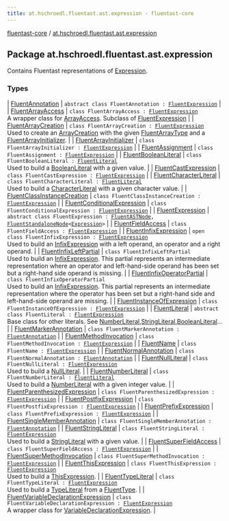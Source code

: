 ```yaml
---
title: at.hschroedl.fluentast.ast.expression - fluentast-core
---
```


[fluentast-core](../index.html) / [at.hschroedl.fluentast.ast.expression](.)

## Package at.hschroedl.fluentast.ast.expression

Contains Fluentast representations of [Expression](#).

### Types

| [FluentAnnotation](-fluent-annotation.html) | `abstract class FluentAnnotation : `[`FluentExpression`](-fluent-expression/index.html) |
| [FluentArrayAccess](-fluent-array-access/index.html) | `class FluentArrayAccess : `[`FluentExpression`](-fluent-expression/index.html)<br>A wrapper class for [ArrayAccess](https://help.eclipse.org/neon/topic/org.eclipse.jdt.doc.isv/reference/api/org/eclipse/jdt/core/dom/ArrayAccess.html). Subclass of [FluentExpression](-fluent-expression/index.html) |
| [FluentArrayCreation](-fluent-array-creation/index.html) | `class FluentArrayCreation : `[`FluentExpression`](-fluent-expression/index.html)<br>Used to create an [ArrayCreation](https://help.eclipse.org/neon/topic/org.eclipse.jdt.doc.isv/reference/api/org/eclipse/jdt/core/dom/ArrayCreation.html) with the given [FluentArrayType](../at.hschroedl.fluentast.ast.type/-fluent-array-type/index.html) and a [FluentArrayInitializer](-fluent-array-initializer/index.html). |
| [FluentArrayInitializer](-fluent-array-initializer/index.html) | `class FluentArrayInitializer : `[`FluentExpression`](-fluent-expression/index.html) |
| [FluentAssignment](-fluent-assignment/index.html) | `class FluentAssignment : `[`FluentExpression`](-fluent-expression/index.html) |
| [FluentBooleanLiteral](-fluent-boolean-literal/index.html) | `class FluentBooleanLiteral : `[`FluentLiteral`](-fluent-literal.html)<br>Used to build a [BooleanLiteral](https://help.eclipse.org/neon/topic/org.eclipse.jdt.doc.isv/reference/api/org/eclipse/jdt/core/dom/BooleanLiteral.html) with a given value. |
| [FluentCastExpression](-fluent-cast-expression/index.html) | `class FluentCastExpression : `[`FluentExpression`](-fluent-expression/index.html) |
| [FluentCharacterLiteral](-fluent-character-literal/index.html) | `class FluentCharacterLiteral : `[`FluentLiteral`](-fluent-literal.html)<br>Used to build a [CharacterLiteral](https://help.eclipse.org/neon/topic/org.eclipse.jdt.doc.isv/reference/api/org/eclipse/jdt/core/dom/CharacterLiteral.html) with a given character value. |
| [FluentClassInstanceCreation](-fluent-class-instance-creation/index.html) | `class FluentClassInstanceCreation : `[`FluentExpression`](-fluent-expression/index.html) |
| [FluentConditionalExpression](-fluent-conditional-expression/index.html) | `class FluentConditionalExpression : `[`FluentExpression`](-fluent-expression/index.html) |
| [FluentExpression](-fluent-expression/index.html) | `abstract class FluentExpression : `[`FluentASTNode`](../at.hschroedl.fluentast.ast/-fluent-a-s-t-node/index.html)`, `[`FluentStandaloneNode`](../at.hschroedl.fluentast.ast/-fluent-standalone-node/index.html)`<`[`Expression`](https://help.eclipse.org/neon/topic/org.eclipse.jdt.doc.isv/reference/api/org/eclipse/jdt/core/dom/Expression.html)`>` |
| [FluentFieldAccess](-fluent-field-access/index.html) | `class FluentFieldAccess : `[`FluentExpression`](-fluent-expression/index.html) |
| [FluentInfixExpression](-fluent-infix-expression/index.html) | `open class FluentInfixExpression : `[`FluentExpression`](-fluent-expression/index.html)<br>Used to build an [InfixExpression](https://help.eclipse.org/neon/topic/org.eclipse.jdt.doc.isv/reference/api/org/eclipse/jdt/core/dom/InfixExpression.html) with a left operand, an operator and a right operand. |
| [FluentInfixLeftPartial](-fluent-infix-left-partial/index.html) | `class FluentInfixLeftPartial`<br>Used to build an [InfixExpression](https://help.eclipse.org/neon/topic/org.eclipse.jdt.doc.isv/reference/api/org/eclipse/jdt/core/dom/InfixExpression.html). This partial represents an intermediate representation where an operator and left-hand-side operand has been set but a right-hand side operand is missing. |
| [FluentInfixOperatorPartial](-fluent-infix-operator-partial/index.html) | `class FluentInfixOperatorPartial`<br>Used to build an [InfixExpression](https://help.eclipse.org/neon/topic/org.eclipse.jdt.doc.isv/reference/api/org/eclipse/jdt/core/dom/InfixExpression.html). This partial represents an intermediate representation where the operator has been set but a right-hand side and left-hand-side operand are missing. |
| [FluentInstanceOfExpression](-fluent-instance-of-expression/index.html) | `class FluentInstanceOfExpression : `[`FluentExpression`](-fluent-expression/index.html) |
| [FluentLiteral](-fluent-literal.html) | `abstract class FluentLiteral : `[`FluentExpression`](-fluent-expression/index.html)<br>Base class for other literals. See [NumberLiteral](https://help.eclipse.org/neon/topic/org.eclipse.jdt.doc.isv/reference/api/org/eclipse/jdt/core/dom/NumberLiteral.html),[StringLiteral](https://help.eclipse.org/neon/topic/org.eclipse.jdt.doc.isv/reference/api/org/eclipse/jdt/core/dom/StringLiteral.html),[BooleanLiteral](https://help.eclipse.org/neon/topic/org.eclipse.jdt.doc.isv/reference/api/org/eclipse/jdt/core/dom/BooleanLiteral.html)... |
| [FluentMarkerAnnotation](-fluent-marker-annotation/index.html) | `class FluentMarkerAnnotation : `[`FluentAnnotation`](-fluent-annotation.html) |
| [FluentMethodInvocation](-fluent-method-invocation/index.html) | `class FluentMethodInvocation : `[`FluentExpression`](-fluent-expression/index.html) |
| [FluentName](-fluent-name/index.html) | `class FluentName : `[`FluentExpression`](-fluent-expression/index.html) |
| [FluentNormalAnnotation](-fluent-normal-annotation/index.html) | `class FluentNormalAnnotation : `[`FluentAnnotation`](-fluent-annotation.html) |
| [FluentNullLiteral](-fluent-null-literal/index.html) | `class FluentNullLiteral : `[`FluentExpression`](-fluent-expression/index.html)<br>Used to build a [NullLiteral](https://help.eclipse.org/neon/topic/org.eclipse.jdt.doc.isv/reference/api/org/eclipse/jdt/core/dom/NullLiteral.html). |
| [FluentNumberLiteral](-fluent-number-literal/index.html) | `class FluentNumberLiteral : `[`FluentLiteral`](-fluent-literal.html)<br>Used to build a [NumberLiteral](https://help.eclipse.org/neon/topic/org.eclipse.jdt.doc.isv/reference/api/org/eclipse/jdt/core/dom/NumberLiteral.html) with a given integer value. |
| [FluentParenthesizedExpression](-fluent-parenthesized-expression/index.html) | `class FluentParenthesizedExpression : `[`FluentExpression`](-fluent-expression/index.html) |
| [FluentPostfixExpression](-fluent-postfix-expression/index.html) | `class FluentPostfixExpression : `[`FluentExpression`](-fluent-expression/index.html) |
| [FluentPrefixExpression](-fluent-prefix-expression/index.html) | `class FluentPrefixExpression : `[`FluentExpression`](-fluent-expression/index.html) |
| [FluentSingleMemberAnnotation](-fluent-single-member-annotation/index.html) | `class FluentSingleMemberAnnotation : `[`FluentAnnotation`](-fluent-annotation.html) |
| [FluentStringLiteral](-fluent-string-literal/index.html) | `class FluentStringLiteral : `[`FluentExpression`](-fluent-expression/index.html)<br>Used to build a [StringLiteral](https://help.eclipse.org/neon/topic/org.eclipse.jdt.doc.isv/reference/api/org/eclipse/jdt/core/dom/StringLiteral.html) with a given value. |
| [FluentSuperFieldAccess](-fluent-super-field-access/index.html) | `class FluentSuperFieldAccess : `[`FluentExpression`](-fluent-expression/index.html) |
| [FluentSuperMethodInvocation](-fluent-super-method-invocation/index.html) | `class FluentSuperMethodInvocation : `[`FluentExpression`](-fluent-expression/index.html) |
| [FluentThisExpression](-fluent-this-expression/index.html) | `class FluentThisExpression : `[`FluentExpression`](-fluent-expression/index.html)<br>Used to build a [ThisExpression](https://help.eclipse.org/neon/topic/org.eclipse.jdt.doc.isv/reference/api/org/eclipse/jdt/core/dom/ThisExpression.html). |
| [FluentTypeLiteral](-fluent-type-literal/index.html) | `class FluentTypeLiteral : `[`FluentExpression`](-fluent-expression/index.html)<br>Used to build a [TypeLiteral](https://help.eclipse.org/neon/topic/org.eclipse.jdt.doc.isv/reference/api/org/eclipse/jdt/core/dom/TypeLiteral.html) from a [FluentType](../at.hschroedl.fluentast.ast.type/-fluent-type/index.html). |
| [FluentVariableDeclarationExpression](-fluent-variable-declaration-expression/index.html) | `class FluentVariableDeclarationExpression : `[`FluentExpression`](-fluent-expression/index.html)<br>A wrapper class for [VariableDeclarationExpression](https://help.eclipse.org/neon/topic/org.eclipse.jdt.doc.isv/reference/api/org/eclipse/jdt/core/dom/VariableDeclarationExpression.html). |


